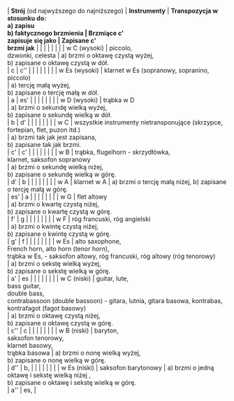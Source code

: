 | **Strój** (od najwyższego do najniższego) | **Instrumenty** | **Transpozycja w stosunku do:  
 a) zapisu  
 b) faktycznego brzmienia **|** Brzmiące c'  
zapisuje się jako **|** Zapisane c'  
brzmi jak** |
|   |   |   |   |   |
| w C (wysoki) | piccolo,  
 dzwonki, celesta | a) brzmi o oktawę czystą wyżej,  
 b) zapisane o oktawę czystą w dół.  
 | c | c'' |
|   |   |   |   |   |
| w Es (wysoki) | klarnet w Es (sopranowy, sopranino, piccolo)  
 | a) tercję małą wyżej,  
 b) zapisane o tercję małą w dół.  
 | a | es' |
|   |   |   |   |   |
| w D (wysoki) | trąbka w D  
 | a)  brzmi o sekundę wielką wyżej,  
 b) zapisane o sekundę wielką w dół.  
 | b | d' |
|   |   |   |   |   |
| w C |  wszystkie instrumenty nietransponujące (skrzypce, fortepian, flet, puzon itd.)  
 | a) brzmi tak jak jest zapisana,  
 b) zapisane tak jak brzmi.  
 | c' | c' |
|   |   |   |   |   |
| w B | trąbka, flugelhorn - skrzydłówka,  
 klarnet, saksofon sopranowy  
 | a) brzmi o sekundę wielką niżej,  
 b) zapisane o sekundę wielką w górę.  
 | d' | b |
|   |   |   |   |   |
| w A | klarnet w A | a) brzmi o tercję małą niżej, b) zapisane o tercję małą w górę.  
 | es' | a |
|   |   |   |   |   |
| w G | flet altowy  
 | a) brzmi o kwartę czystą niżej,  
 b) zapisane o kwartę czystą w górę.  
 | f' | g |
|   |   |   |   |   |
| w F | róg francuski, róg angielski  
 | a) brzmi o kwintę czystą niżej,  
 b) zapisane o kwintę czystą w górę.  
 | g' | f |
|   |   |   |   |   |
| w Es | alto saxophone,  
 French horn, alto horn (tenor horn),  
 trąbka w Es, - saksofon altowy, róg francuski, róg altowy (róg tenorowy)  
 | a) brzmi o sekstę wielką wyżej,  
 b) zapisane o sekstę wielką w górę.  
 | a' | es |
|   |   |   |   |   |
| w C (niski) | guitar, lute,  
 bass guitar,  
 double bass,  
 contrabassoon (double bassoon) - gitara, lutnia, gitara basowa, kontrabas, kontrafagot (fagot basowy)   
 | a) brzmi o oktawę czystą niżej,  
 b) zapisane o oktawę czystą w górę.  
 | c'' | c |
|   |   |   |   |   |
| w B (niski) | baryton,  
 saksofon tenorowy,  
 klarnet basowy,  
 trąbka basowa | a) brzmi o nonę wielką wyżej,  
 b) zapisane o nonę wielką w górę.  
 | d'' | b, |
|   |   |   |   |   |
| w Es (niski) | saksofon barytonowy | a) brzmi o jedną oktawę i sekstę wielką niżej ,  
 b) zapisane o oktawę i sekstę wielką w górę.  
 | a'' | es, |
